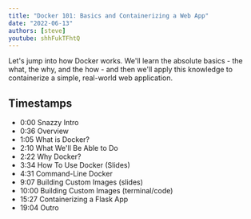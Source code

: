```yaml
---
title: "Docker 101: Basics and Containerizing a Web App"
date: "2022-06-13"
authors: [steve]
youtube: shhFukTFhtQ
---
```


<YouTubePlayer youtubeLink={frontmatter.youtube} />

Let's jump into how Docker works. We'll learn the absolute basics - the what, the why, and the how - and then we'll apply this knowledge to containerize a simple, real-world web application.

<!-- truncate -->

## Timestamps
- 0:00 Snazzy Intro
- 0:36 Overview
- 1:05 What is Docker?
- 2:10 What We'll Be Able to Do
- 2:22 Why Docker?
- 3:34 How To Use Docker (Slides)
- 4:31 Command-Line Docker
- 9:07 Building Custom Images (slides)
- 10:00 Building Custom Images (terminal/code)
- 15:27 Containerizing a Flask App
- 19:04 Outro

